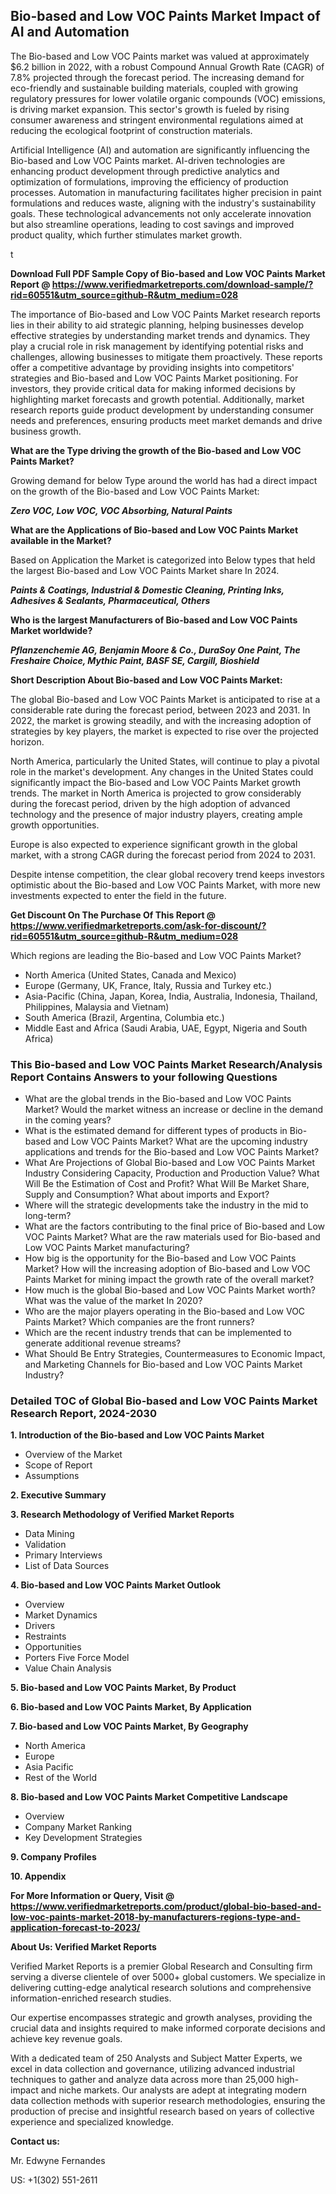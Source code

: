 <h2>Bio-based and Low VOC Paints Market Impact of AI and Automation</h2><p>The Bio-based and Low VOC Paints market was valued at approximately $6.2 billion in 2022, with a robust Compound Annual Growth Rate (CAGR) of 7.8% projected through the forecast period. The increasing demand for eco-friendly and sustainable building materials, coupled with growing regulatory pressures for lower volatile organic compounds (VOC) emissions, is driving market expansion. This sector's growth is fueled by rising consumer awareness and stringent environmental regulations aimed at reducing the ecological footprint of construction materials.</p><p>Artificial Intelligence (AI) and automation are significantly influencing the Bio-based and Low VOC Paints market. AI-driven technologies are enhancing product development through predictive analytics and optimization of formulations, improving the efficiency of production processes. Automation in manufacturing facilitates higher precision in paint formulations and reduces waste, aligning with the industry's sustainability goals. These technological advancements not only accelerate innovation but also streamline operations, leading to cost savings and improved product quality, which further stimulates market growth.</p>t</p><p id="" class=""><strong>Download Full PDF Sample Copy of Bio-based and Low VOC Paints Market Report @ <a href="https://www.verifiedmarketreports.com/download-sample/?rid=60551&utm_source=github-R&utm_medium=028" target="_blank">https://www.verifiedmarketreports.com/download-sample/?rid=60551&utm_source=github-R&utm_medium=028</a></strong></p><p>The importance of&nbsp;Bio-based and Low VOC Paints Market research reports lies in their ability to aid strategic planning, helping businesses develop effective strategies by understanding market trends and dynamics. They play a crucial role in risk management by identifying potential risks and challenges, allowing businesses to mitigate them proactively. These reports offer a competitive advantage by providing insights into competitors' strategies and Bio-based and Low VOC Paints Market positioning. For investors, they provide critical data for making informed decisions by highlighting market forecasts and growth potential. Additionally, market research reports guide product development by understanding consumer needs and preferences, ensuring products meet market demands and drive business growth.</p><p><strong>What are the&nbsp;Type driving the growth of the Bio-based and Low VOC Paints Market?</strong></p><p id="" class="">Growing demand for below Type around the world has had a direct impact on the growth of the Bio-based and Low VOC Paints Market:</p><em><strong>Zero VOC, Low VOC, VOC Absorbing, Natural Paints</strong></em></p><strong>What are the&nbsp;Applications&nbsp;of Bio-based and Low VOC Paints Market available in the Market?</strong></p><p id="" class="">Based on Application the Market is categorized into Below types that held the largest Bio-based and Low VOC Paints Market share In 2024.</p><em><strong>Paints & Coatings, Industrial & Domestic Cleaning, Printing Inks, Adhesives & Sealants, Pharmaceutical, Others</strong></em></p><strong>Who is the largest Manufacturers of Bio-based and Low VOC Paints Market worldwide?</strong></p><p><em><strong>Pflanzenchemie AG, Benjamin Moore & Co., DuraSoy One Paint, The Freshaire Choice, Mythic Paint, BASF SE, Cargill, Bioshield</strong></em></p><p id="" class=""><strong>Short Description About Bio-based and Low VOC Paints Market:</strong></p><p>The global Bio-based and Low VOC Paints Market is anticipated to rise at a considerable rate during the forecast period, between 2023 and 2031. In 2022, the market is growing steadily, and with the increasing adoption of strategies by key players, the market is expected to rise over the projected horizon.</p><p>North America, particularly the United States, will continue to play a pivotal role in the market's development. Any changes in the United States could significantly impact the Bio-based and Low VOC Paints Market growth trends. The market in North America is projected to grow considerably during the forecast period, driven by the high adoption of advanced technology and the presence of major industry players, creating ample growth opportunities.</p><p>Europe is also expected to experience significant growth in the global market, with a strong CAGR during the forecast period from 2024 to 2031.</p><p>Despite intense competition, the clear global recovery trend keeps investors optimistic about the Bio-based and Low VOC Paints Market, with more new investments expected to enter the field in the future.</p><p id="" class=""><strong>Get Discount On The Purchase Of This Report @ <a href="https://www.verifiedmarketreports.com/ask-for-discount/?rid=60551&utm_source=github-R&utm_medium=028" target="_blank">https://www.verifiedmarketreports.com/ask-for-discount/?rid=60551&utm_source=github-R&utm_medium=028</a></strong></p>Which regions are leading the Bio-based and Low VOC Paints Market?</p><ul><li>North America (United States, Canada and Mexico)</li><li>Europe (Germany, UK, France, Italy, Russia and Turkey etc.)</li><li>Asia-Pacific (China, Japan, Korea, India, Australia, Indonesia, Thailand, Philippines, Malaysia and Vietnam)</li><li>South America (Brazil, Argentina, Columbia etc.)</li><li>Middle East and Africa (Saudi Arabia, UAE, Egypt, Nigeria and South Africa)</li></ul><h3 id="" class="">This Bio-based and Low VOC Paints Market Research/Analysis Report Contains Answers to your following Questions</h3><ul><li>What are the global trends in the Bio-based and Low VOC Paints Market? Would the market witness an increase or decline in the demand in the coming years?</li><li>What is the estimated demand for different types of products in Bio-based and Low VOC Paints Market? What are the upcoming industry applications and trends for the Bio-based and Low VOC Paints Market?</li><li>What Are Projections of Global Bio-based and Low VOC Paints Market Industry Considering Capacity, Production and Production Value? What Will Be the Estimation of Cost and Profit? What Will Be Market Share, Supply and Consumption? What about imports and Export?</li><li>Where will the strategic developments take the industry in the mid to long-term?</li><li>What are the factors contributing to the final price of Bio-based and Low VOC Paints Market? What are the raw materials used for Bio-based and Low VOC Paints Market manufacturing?</li><li>How big is the opportunity for the Bio-based and Low VOC Paints Market? How will the increasing adoption of Bio-based and Low VOC Paints Market for mining impact the growth rate of the overall market?</li><li>How much is the global Bio-based and Low VOC Paints Market worth? What was the value of the market In 2020?</li><li>Who are the major players operating in the Bio-based and Low VOC Paints Market? Which companies are the front runners?</li><li>Which are the recent industry trends that can be implemented to generate additional revenue streams?</li><li>What Should Be Entry Strategies, Countermeasures to Economic Impact, and Marketing Channels for Bio-based and Low VOC Paints Market Industry?</li></ul><h3 id="" class="">Detailed TOC of Global Bio-based and Low VOC Paints Market Research Report, 2024-2030</h3><p id="" class=""><strong>1. Introduction of the Bio-based and Low VOC Paints Market</strong></p><ul><li>Overview of the Market</li><li>Scope of Report</li><li>Assumptions</li></ul><p id="" class=""><strong>2. Executive Summary</strong></p><p id="" class=""><strong>3. Research Methodology of Verified Market Reports</strong></p><ul><li>Data Mining</li><li>Validation</li><li>Primary Interviews</li><li>List of Data Sources</li></ul><p id="" class=""><strong>4. Bio-based and Low VOC Paints Market Outlook</strong></p><ul><li>Overview</li><li>Market Dynamics</li><li>Drivers</li><li>Restraints</li><li>Opportunities</li><li>Porters Five Force Model</li><li>Value Chain Analysis</li></ul><p id="" class=""><strong>5. Bio-based and Low VOC Paints Market, By Product</strong></p><p id="" class=""><strong>6. Bio-based and Low VOC Paints Market, By Application</strong></p><p id="" class=""><strong>7. Bio-based and Low VOC Paints Market, By Geography</strong></p><ul><li>North America</li><li>Europe</li><li>Asia Pacific</li><li>Rest of the World</li></ul><p id="" class=""><strong>8. Bio-based and Low VOC Paints Market Competitive Landscape</strong></p><ul><li>Overview</li><li>Company Market Ranking</li><li>Key Development Strategies</li></ul><p id="" class=""><strong>9. Company Profiles</strong></p><p id="" class=""><strong>10. Appendix</strong></p><p id="" class=""><strong>For More Information or Query, Visit @ <a href="https://www.verifiedmarketreports.com/product/global-bio-based-and-low-voc-paints-market-2018-by-manufacturers-regions-type-and-application-forecast-to-2023/" target="_blank">https://www.verifiedmarketreports.com/product/global-bio-based-and-low-voc-paints-market-2018-by-manufacturers-regions-type-and-application-forecast-to-2023/</a></strong></p><p id="" class=""><strong>About Us: Verified Market Reports</strong></p><p id="" class="">Verified Market Reports is a premier Global Research and Consulting firm serving a diverse clientele of over 5000+ global customers. We specialize in delivering cutting-edge analytical research solutions and comprehensive information-enriched research studies.</p><p id="" class="">Our expertise encompasses strategic and growth analyses, providing the crucial data and insights required to make informed corporate decisions and achieve key revenue goals.</p><p id="" class="">With a dedicated team of 250 Analysts and Subject Matter Experts, we excel in data collection and governance, utilizing advanced industrial techniques to gather and analyze data across more than 25,000 high-impact and niche markets. Our analysts are adept at integrating modern data collection methods with superior research methodologies, ensuring the production of precise and insightful research based on years of collective experience and specialized knowledge.</p><p id="" class=""><strong>Contact us:</strong></p><p id="" class="">Mr. Edwyne Fernandes</p><p id="" class="">US: +1(302) 551-2611</p>